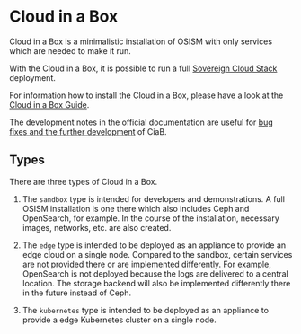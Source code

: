 # Cloud in a Box

Cloud in a Box is a minimalistic installation of OSISM with only services which are
needed to make it run.

With the Cloud in a Box, it is possible to run a full [Sovereign Cloud Stack](https://scs.community)
deployment.

For information how to install the Cloud in a Box, please have a look at the
[Cloud in a Box Guide](https://osism.tech/docs/guides/other-guides/cloud-in-a-box).

The development notes in the official documentation are useful for
[bug fixes and the further development](https://osism.tech/docs/guides/other-guides/cloud-in-a-box/#development) of CiaB.

## Types

There are three types of Cloud in a Box.

1. The `sandbox` type is intended for developers and demonstrations. A full OSISM installation
   is one there which also includes Ceph and OpenSearch, for example. In the course of the
   installation, necessary images, networks, etc. are also created.

2. The `edge` type is intended to be deployed as an appliance to provide an edge cloud on a
   single node. Compared to the sandbox, certain services are not provided there or are
   implemented differently. For example, OpenSearch is not deployed because the logs are
   delivered to a central location. The storage backend will also be implemented differently
   there in the future instead of Ceph.

3. The `kubernetes` type is intended to be deployed as an appliance to provide a edge Kubernetes
   cluster on a single node.
